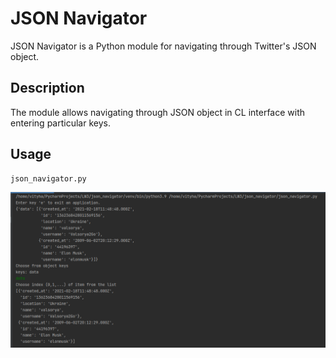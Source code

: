 # JSON Navigator

JSON Navigator is a Python module for navigating through Twitter's JSON object.

## Description

The module allows navigating through JSON object in CL interface with entering particular keys.

## Usage

```bash
json_navigator.py
```

![Example of map](./images/run_example.png)